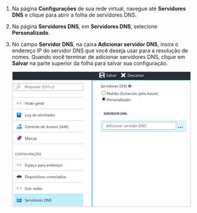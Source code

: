 1. Na página **Configurações** de sua rede virtual, navegue até **Servidores DNS** e clique para abrir a folha de servidores DNS.
2. Na página **Servidores DNS**, em **Servidores DNS**, selecione **Personalizado**.
3. No campo **Servidor DNS**, na caixa **Adicionar servidor DNS**, insira o endereço IP do servidor DNS que você deseja usar para a resolução de nomes. Quando você terminar de adicionar servidores DNS, clique em **Salvar** na parte superior da folha para salvar sua configuração.
   
    ![DNS Personalizado](./media/vpn-gateway-add-dns-rm-portal/add_dns.png)

